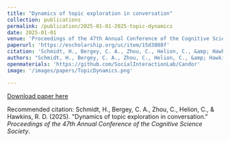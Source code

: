 ```yaml
---
title: "Dynamics of topic exploration in conversation"
collection: publications
permalink: /publication/2025-01-01-2025-topic-dynamics
date: 2025-01-01
venue: 'Proceedings of the 47th Annual Conference of the Cognitive Science Society'
paperurl: 'https://escholarship.org/uc/item/15d3808f'
citation: 'Schmidt, H., Bergey, C. A., Zhou, C., Helion, C., &amp; Hawkins, R. D. (2025). &quot;Dynamics of topic exploration in conversation.&quot; <i>Proceedings of the 47th Annual Conference of the Cognitive Science Society</i>.'
authors: "Schmidt, H., Bergey, C. A., Zhou, C., Helion, C., &amp; Hawkins, R. D."
openmaterials: 'https://github.com/SocialInteractionLab/Candor'
image: '/images/papers/TopicDynamics.png'

---
```


<a href='https://escholarship.org/uc/item/15d3808f'>Download paper here</a>

Recommended citation: Schmidt, H., Bergey, C. A., Zhou, C., Helion, C., & Hawkins, R. D. (2025). "Dynamics of topic exploration in conversation." <i>Proceedings of the 47th Annual Conference of the Cognitive Science Society</i>.